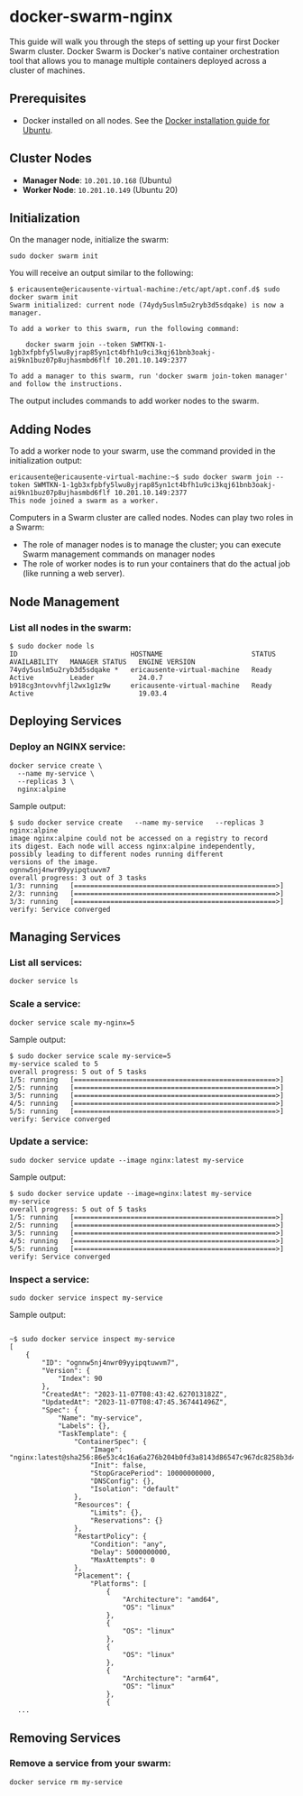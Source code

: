 # docker-swarm-nginx

This guide will walk you through the steps of setting up your first Docker Swarm cluster. Docker Swarm is Docker's native container orchestration tool that allows you to manage multiple containers deployed across a cluster of machines.

## Prerequisites

- Docker installed on all nodes. See the [Docker installation guide for Ubuntu](https://docs.docker.com/engine/install/ubuntu/).

## Cluster Nodes

- **Manager Node**: `10.201.10.168` (Ubuntu)
- **Worker Node**: `10.201.10.149` (Ubuntu 20)

## Initialization

On the manager node, initialize the swarm:

```
sudo docker swarm init
```

You will receive an output similar to the following:
```
$ ericausente@ericausente-virtual-machine:/etc/apt/apt.conf.d$ sudo docker swarm init
Swarm initialized: current node (74ydy5uslm5u2ryb3d5sdqake) is now a manager.

To add a worker to this swarm, run the following command:

    docker swarm join --token SWMTKN-1-1gb3xfpbfy5lwu8yjrap85yn1ct4bfh1u9ci3kqj61bnb3oakj-ai9kn1buz07p8ujhasmbd6flf 10.201.10.149:2377

To add a manager to this swarm, run 'docker swarm join-token manager' and follow the instructions.

```


The output includes commands to add worker nodes to the swarm.

## Adding Nodes

To add a worker node to your swarm, use the command provided in the initialization output:
```
ericausente@ericausente-virtual-machine:~$ sudo docker swarm join --token SWMTKN-1-1gb3xfpbfy5lwu8yjrap85yn1ct4bfh1u9ci3kqj61bnb3oakj-ai9kn1buz07p8ujhasmbd6flf 10.201.10.149:2377
This node joined a swarm as a worker.
```

Computers in a Swarm cluster are called nodes. Nodes can play two roles in a Swarm:

-  The role of manager nodes is to manage the cluster; you can execute Swarm management commands on manager nodes
-  The role of worker nodes is to run your containers that do the actual job (like running a web server).

    
## Node Management

### List all nodes in the swarm:
```
$ sudo docker node ls
ID                            HOSTNAME                      STATUS    AVAILABILITY   MANAGER STATUS   ENGINE VERSION
74ydy5uslm5u2ryb3d5sdqake *   ericausente-virtual-machine   Ready     Active         Leader           24.0.7
b918cg3ntovvhfjl2wx1g1z9w     ericausente-virtual-machine   Ready     Active                          19.03.4
```

## Deploying Services

### Deploy an NGINX service:

```
docker service create \
  --name my-service \
  --replicas 3 \
  nginx:alpine
```

Sample output: 
```
$ sudo docker service create   --name my-service   --replicas 3   nginx:alpine
image nginx:alpine could not be accessed on a registry to record
its digest. Each node will access nginx:alpine independently,
possibly leading to different nodes running different
versions of the image.
ognnw5nj4nwr09yyipqtuwvm7
overall progress: 3 out of 3 tasks
1/3: running   [==================================================>]
2/3: running   [==================================================>]
3/3: running   [==================================================>]
verify: Service converged
```

## Managing Services

### List all services:
```
docker service ls
```


### Scale a service:
```
docker service scale my-nginx=5
```

Sample output:
```
$ sudo docker service scale my-service=5
my-service scaled to 5
overall progress: 5 out of 5 tasks
1/5: running   [==================================================>]
2/5: running   [==================================================>]
3/5: running   [==================================================>]
4/5: running   [==================================================>]
5/5: running   [==================================================>]
verify: Service converged
```


### Update a service:
```
sudo docker service update --image nginx:latest my-service
```

Sample output:
```
$ sudo docker service update --image=nginx:latest my-service
my-service
overall progress: 5 out of 5 tasks
1/5: running   [==================================================>]
2/5: running   [==================================================>]
3/5: running   [==================================================>]
4/5: running   [==================================================>]
5/5: running   [==================================================>]
verify: Service converged
```


### Inspect a service:

```
sudo docker service inspect my-service
```

Sample output:
```

~$ sudo docker service inspect my-service
[
    {
        "ID": "ognnw5nj4nwr09yyipqtuwvm7",
        "Version": {
            "Index": 90
        },
        "CreatedAt": "2023-11-07T08:43:42.627013182Z",
        "UpdatedAt": "2023-11-07T08:47:45.367441496Z",
        "Spec": {
            "Name": "my-service",
            "Labels": {},
            "TaskTemplate": {
                "ContainerSpec": {
                    "Image": "nginx:latest@sha256:86e53c4c16a6a276b204b0fd3a8143d86547c967dc8258b3d47c3a21bb68d3c6",
                    "Init": false,
                    "StopGracePeriod": 10000000000,
                    "DNSConfig": {},
                    "Isolation": "default"
                },
                "Resources": {
                    "Limits": {},
                    "Reservations": {}
                },
                "RestartPolicy": {
                    "Condition": "any",
                    "Delay": 5000000000,
                    "MaxAttempts": 0
                },
                "Placement": {
                    "Platforms": [
                        {
                            "Architecture": "amd64",
                            "OS": "linux"
                        },
                        {
                            "OS": "linux"
                        },
                        {
                            "OS": "linux"
                        },
                        {
                            "Architecture": "arm64",
                            "OS": "linux"
                        },
                        {
  ...
```

##  Removing Services

### Remove a service from your swarm:
```
docker service rm my-service
```
